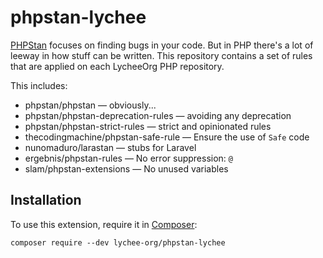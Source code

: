 # phpstan-lychee

[PHPStan](https://phpstan.org/) focuses on finding bugs in your code. But in PHP there's a lot of leeway in how stuff can be written.
This repository contains a set of rules that are applied on each LycheeOrg PHP repository.

This includes:

- phpstan/phpstan &mdash; obviously...
- phpstan/phpstan-deprecation-rules &mdash; avoiding any deprecation
- phpstan/phpstan-strict-rules &mdash; strict and opinionated rules
- thecodingmachine/phpstan-safe-rule &mdash; Ensure the use of `Safe` code
- nunomaduro/larastan &mdash; stubs for Laravel
- ergebnis/phpstan-rules &mdash; No error suppression: `@`
- slam/phpstan-extensions &mdash; No unused variables

## Installation

To use this extension, require it in [Composer](https://getcomposer.org/):

```
composer require --dev lychee-org/phpstan-lychee
```
